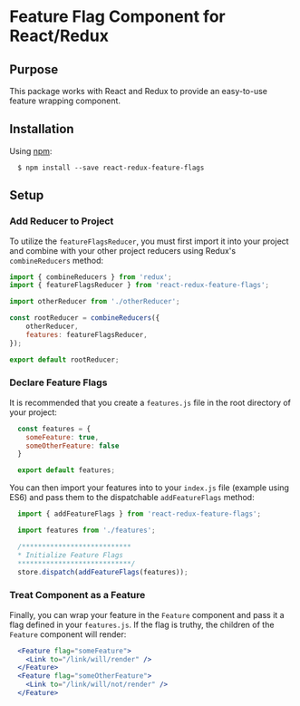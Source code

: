 # Feature Flag Component for React/Redux

## Purpose

This package works with React and Redux to provide an easy-to-use feature wrapping component.

## Installation

Using [npm](https://www.npmjs.com/):
```
  $ npm install --save react-redux-feature-flags
```

## Setup

### Add Reducer to Project

To utilize the `featureFlagsReducer`, you must first import it into your project and combine with your other project reducers using Redux's `combineReducers` method:

```js
import { combineReducers } from 'redux';
import { featureFlagsReducer } from 'react-redux-feature-flags';

import otherReducer from './otherReducer';

const rootReducer = combineReducers({
	otherReducer,
	features: featureFlagsReducer,
});

export default rootReducer;
```

### Declare Feature Flags
It is recommended that you create a `features.js` file in the root directory of your project:

```js
  const features = {
    someFeature: true,
    someOtherFeature: false
  }

  export default features;
```

You can then import your features into to your `index.js` file (example using ES6) and pass them to the dispatchable `addFeatureFlags` method:

```js
  import { addFeatureFlags } from 'react-redux-feature-flags';

  import features from './features';

  /***************************
  * Initialize Feature Flags
  ****************************/
  store.dispatch(addFeatureFlags(features));
```

### Treat Component as a Feature

Finally, you can wrap your feature in the `Feature` component and pass it a flag defined in your `features.js`. If the flag is truthy, the children of the `Feature` component will render:

```jsx
  <Feature flag="someFeature">
    <Link to="/link/will/render" />
  </Feature>
  <Feature flag="someOtherFeature">
    <Link to="/link/will/not/render" />
  </Feature>
```
